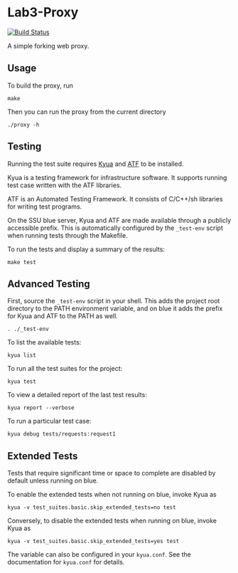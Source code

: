 # Lab3-Proxy
[![Build Status](https://travis-ci.org/Group5-CS365/Lab3-Proxy.svg?branch=master)](https://travis-ci.org/Group5-CS365/Lab3-Proxy)

A simple forking web proxy.


Usage
-----

To build the proxy, run
```
make
```

Then you can run the proxy from the current directory
```
./proxy -h
```


Testing
-------

Running the test suite requires [Kyua][] and [ATF][] to be installed.

[Kyua]: https://github.com/jmmv/kyua
[ATF]: https://github.com/jmmv/atf

Kyua is a testing framework for infrastructure software. It supports running
test case written with the ATF libraries.

ATF is an Automated Testing Framework. It consists of C/C++/sh libraries for
writing test programs.

On the SSU blue server, Kyua and ATF are made available through a publicly
accessible prefix. This is automatically configured by the `_test-env` script
when running tests through the Makefile.

To run the tests and display a summary of the results:
```
make test
```


Advanced Testing
----------------

First, source the `_test-env` script in your shell. This adds the project root
directory to the PATH environment variable, and on blue it adds the prefix for
Kyua and ATF to the PATH as well.
```
. ./_test-env
```

To list the available tests:
```
kyua list
```

To run all the test suites for the project:
```
kyua test
```

To view a detailed report of the last test results:
```
kyua report --verbose
```

To run a particular test case:
```
kyua debug tests/requests:request1
```


Extended Tests
--------------

Tests that require significant time or space to complete are disabled by default
unless running on blue.

To enable the extended tests when not running on blue, invoke Kyua as
```
kyua -v test_suites.basic.skip_extended_tests=no test
```
Conversely, to disable the extended tests when running on blue, invoke Kyua as
```
kyua -v test_suites.basic.skip_extended_tests=yes test
```

The variable can also be configured in your `kyua.conf`. See the documentation
for `kyua.conf` for details.
